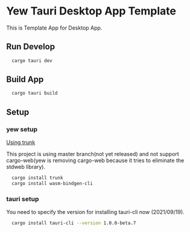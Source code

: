# Yew Tauri Desktop App Template

This is Template App for Desktop App.

## Run Develop

```bash
  cargo tauri dev
```

## Build App

```bash
  cargo tauri build
```

## Setup

### yew setup

[Using trunk](https://yew.rs/ja/next/getting-started/project-setup/using-trunk)

This project is using master branch(not yet released) and not support cargo-web(yew is removing cargo-web because it tries to eliminate the stdweb library).

```bash
  cargo install trunk
  cargo install wasm-bindgen-cli
```

### tauri setup

You need to specify the version for installing tauri-cli now (2021/09/19).

```bash
  cargo install tauri-cli --version 1.0.0-beta.7
```
